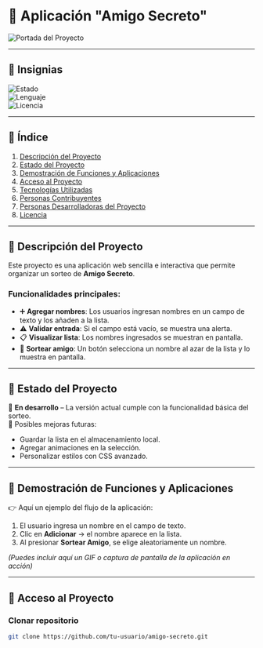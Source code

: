 # 🎁 Aplicación "Amigo Secreto"

![Portada del Proyecto](https://img.freepik.com/vector-gratis/concepto-amigos-ilustrado_23-2148513946.jpg)  

---

## 🏅 Insignias
![Estado](https://img.shields.io/badge/Estado-En%20desarrollo-yellow)  
![Lenguaje](https://img.shields.io/badge/Lenguaje-JavaScript-blue)  
![Licencia](https://img.shields.io/badge/Licencia-MIT-green)  

---

## 📑 Índice
1. [Descripción del Proyecto](#-descripción-del-proyecto)  
2. [Estado del Proyecto](#-estado-del-proyecto)  
3. [Demostración de Funciones y Aplicaciones](#-demostración-de-funciones-y-aplicaciones)  
4. [Acceso al Proyecto](#-acceso-al-proyecto)  
5. [Tecnologías Utilizadas](#-tecnologías-utilizadas)  
6. [Personas Contribuyentes](#-personas-contribuyentes)  
7. [Personas Desarrolladoras del Proyecto](#-personas-desarrolladoras-del-proyecto)  
8. [Licencia](#-licencia)  

---

## 📖 Descripción del Proyecto
Este proyecto es una aplicación web sencilla e interactiva que permite organizar un sorteo de **Amigo Secreto**.  

### Funcionalidades principales:
- ➕ **Agregar nombres**: Los usuarios ingresan nombres en un campo de texto y los añaden a la lista.  
- ⚠️ **Validar entrada**: Si el campo está vacío, se muestra una alerta.  
- 📋 **Visualizar lista**: Los nombres ingresados se muestran en pantalla.  
- 🎲 **Sortear amigo**: Un botón selecciona un nombre al azar de la lista y lo muestra en pantalla.  

---

## 📌 Estado del Proyecto
🚧 **En desarrollo** – La versión actual cumple con la funcionalidad básica del sorteo.  
📌 Posibles mejoras futuras:  
- Guardar la lista en el almacenamiento local.  
- Agregar animaciones en la selección.  
- Personalizar estilos con CSS avanzado.  

---

## 🎥 Demostración de Funciones y Aplicaciones
👉 Aquí un ejemplo del flujo de la aplicación:  

1. El usuario ingresa un nombre en el campo de texto.  
2. Clic en **Adicionar** → el nombre aparece en la lista.  
3. Al presionar **Sortear Amigo**, se elige aleatoriamente un nombre.  

*(Puedes incluir aquí un GIF o captura de pantalla de la aplicación en acción)*

---

## 🔑 Acceso al Proyecto
### Clonar repositorio
```bash
git clone https://github.com/tu-usuario/amigo-secreto.git
